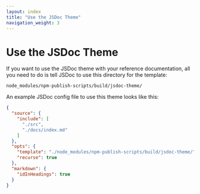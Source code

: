 ```yaml
---
layout: index
title: "Use the JSDoc Theme"
navigation_weight: 3
---
```


# Use the JSDoc Theme

If you want to use the JSDoc theme with your reference documentation,
all you need to do is tell JSDoc to use this directory for the template:

    node_modules/npm-publish-scripts/build/jsdoc-theme/

An example JSDoc config file to use this theme looks like this:

```json
{
  "source": {
    "include": [
      "./src",
      "./docs/index.md"
    ]
  },
  "opts": {
    "template": "./node_modules/npm-publish-scripts/build/jsdoc-theme/",
    "recurse": true
  },
  "markdown": {
    "idInHeadings": true
  }
}
```
